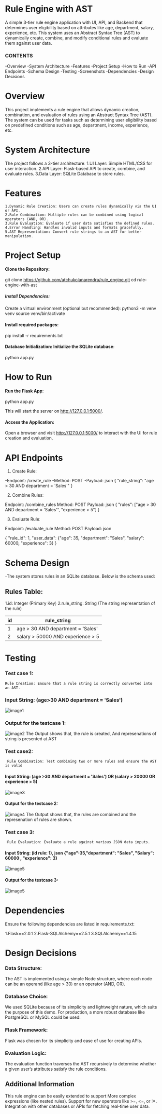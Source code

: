 #  Rule Engine with AST

A simple 3-tier rule engine application with UI, API, and Backend that determines user eligibility based on attributes like age, department, salary, experience, etc. This system uses an Abstract Syntax Tree (AST) to dynamically create, combine, and modify conditional rules and evaluate them against user data.

### CONTENTS
-Overview
-System Architecture
-Features
-Project Setup
-How to Run
-API Endpoints
-Schema Design
-Testing
-Screenshots
-Dependencies
-Design Decisions

# Overview
This project implements a rule engine that allows dynamic creation, combination, and evaluation of rules using an Abstract Syntax Tree (AST). The system can be used for tasks such as determining user eligibility based on predefined conditions such as age, department, income, experience, etc.

# System Architecture

The project follows a 3-tier architecture:
   1.UI Layer: Simple HTML/CSS for user interaction.
   2.API Layer: Flask-based API to create, combine, and evaluate rules.
   3.Data Layer: SQLite Database to store rules.

# Features

    1.Dynamic Rule Creation: Users can create rules dynamically via the UI or API.
    2.Rule Combination: Multiple rules can be combined using logical operators (AND, OR).
    3.Rule Evaluation: Evaluate if user data satisfies the defined rules.
    4.Error Handling: Handles invalid inputs and formats gracefully.
    5.AST Representation: Convert rule strings to an AST for better manipulation.


# Project Setup

#### Clone the Repository:

git clone https://github.com/atchukolanarendra/rule_engine.git
cd rule-engine-with-ast

##### Install Dependencies: 

Create a virtual environment (optional but recommended):
python3 -m venv venv
source venv/bin/activate  

#### Install required packages:

pip install -r requirements.txt

#### Database Initialization: Initialize the SQLite database:

python app.py

# How to Run

#### Run the Flask App:

python app.py

This will start the server on http://127.0.0.1:5000/.

#### Access the Application: 

Open a browser and visit http://127.0.0.1:5000/ to interact with the UI for rule creation and evaluation.


#  API Endpoints
1. Create Rule:

-Endpoint: /create_rule
-Method: POST
-Payload:
json
{
  "rule_string": "age > 30 AND department = 'Sales'"
}

2. Combine Rules:

Endpoint: /combine_rules
Method: POST
Payload:
json
{
  "rules": ["age > 30 AND department = 'Sales'", "experience > 5"]
}

3. Evaluate Rule:

Endpoint: /evaluate_rule
Method: POST
Payload:
json

{
  "rule_id": 1,
  "user_data": {"age": 35, "department": "Sales", "salary": 60000, "experience": 3}
}

# Schema Design
-The system stores rules in an SQLite database. Below is the schema used:

## Rules Table:
  1.id: Integer (Primary Key)
  2.rule_string: String (The string representation of the rule)
  

| **id** | **rule_string**                              |
|--------|----------------------------------------------|
| 1      | age > 30 AND department = 'Sales'            |
| 2      | salary > 50000 AND experience > 5            |

# Testing
### Test case 1:
    Rule Creation: Ensure that a rule string is correctly converted into an AST.
###   Input String: (age>30 AND department = 'Sales')
![image1](https://github.com/user-attachments/assets/9f266421-6c2e-44e9-a9f5-420d7dfcecc3)
### Output for the testcase 1:
![image2](https://github.com/user-attachments/assets/81c9ed25-5bfc-42c5-88db-bbf8194bf0e9)
        The Output shows that, the rule is created, And represenations of string is presented at AST 
### Test case2:
     Rule Combination: Test combining two or more rules and ensure the AST is valid
####   Input String: (age >30 AND department = 'Sales') OR (salary > 20000 OR experience > 5)    
![image3](https://github.com/user-attachments/assets/b1944fcd-7329-4204-9d81-7719c5f8ba70)
#### Output for the testcase 2:
![image4](https://github.com/user-attachments/assets/f58c3b56-acd1-4499-a362-d9122cc8c720)
 The Output shows that, the rules are combined and the represenation of rules are shown.
### Test case 3:
     Rule Evaluation: Evaluate a rule against various JSON data inputs.
####  Input String: (id rule: 1), json {"age":35,"department": "Sales", "Salary": 60000 , "experience": 3}
![image5](https://github.com/user-attachments/assets/834839d7-3b6b-4ad6-9300-bd0b5e9f4161)
#### Output for the testcase 3:
![image5](https://github.com/user-attachments/assets/5497ef43-40e6-43c3-9661-2caa772184ea)

# Dependencies
Ensure the following dependencies are listed in requirements.txt:

1.Flask==2.0.1
2.Flask-SQLAlchemy==2.5.1
3.SQLAlchemy==1.4.15

# Design Decisions
### Data Structure:
The AST is implemented using a simple Node structure, where each node can be an operand (like age > 30) or an operator (AND, OR).
### Database Choice: 
We used SQLite because of its simplicity and lightweight nature, which suits the purpose of this demo. For production, a more robust database like PostgreSQL or MySQL could be used.
### Flask Framework:
Flask was chosen for its simplicity and ease of use for creating APIs.
### Evaluation Logic: 
The evaluation function traverses the AST recursively to determine whether a given user’s attributes satisfy the rule conditions.


## Additional Information
This rule engine can be easily extended to support
More complex expressions (like nested rules).
Support for new operators like >=, <=, or !=.
Integration with other databases or APIs for fetching real-time user data.



